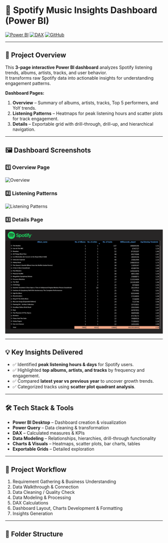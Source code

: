 # 🎵 Spotify Music Insights Dashboard (Power BI)

[![Power BI](https://img.shields.io/badge/Power%20BI-Data%20Visualization-blue)](https://powerbi.microsoft.com/)
[![DAX](https://img.shields.io/badge/DAX-Calculations-orange)](https://learn.microsoft.com/en-us/dax/)
[![GitHub](https://img.shields.io/badge/GitHub-Repository-black)](https://github.com/)

---

## 📌 Project Overview
This **3-page interactive Power BI dashboard** analyzes Spotify listening trends, albums, artists, tracks, and user behavior.  
It transforms raw Spotify data into actionable insights for understanding engagement patterns.

**Dashboard Pages:**  
1. **Overview** – Summary of albums, artists, tracks, Top 5 performers, and YoY trends.  
2. **Listening Patterns** – Heatmaps for peak listening hours and scatter plots for track engagement.  
3. **Details** – Exportable grid with drill-through, drill-up, and hierarchical navigation.

---

## 🖼 Dashboard Screenshots

### 1️⃣ Overview Page
![Overview](Screenshot/Overview.png)

### 2️⃣ Listening Patterns
![Listening Patterns](Screenshots/ListeningPatterns.png)

### 3️⃣ Details Page
![Details](Screenshots/Details.png)

---

## 💡 Key Insights Delivered
- ✅ Identified **peak listening hours & days** for Spotify users.  
- ✅ Highlighted **top albums, artists, and tracks** by frequency and engagement.  
- ✅ Compared **latest year vs previous year** to uncover growth trends.  
- ✅ Categorized tracks using **scatter plot quadrant analysis**.

---

## 🛠 Tech Stack & Tools
- **Power BI Desktop** – Dashboard creation & visualization  
- **Power Query** – Data cleaning & transformation  
- **DAX** – Calculated measures & KPIs  
- **Data Modeling** – Relationships, hierarchies, drill-through functionality  
- **Charts & Visuals** – Heatmaps, scatter plots, bar charts, tables  
- **Exportable Grids** – Detailed exploration

---

## 🔄 Project Workflow
1. Requirement Gathering & Business Understanding  
2. Data Walkthrough & Connection  
3. Data Cleaning / Quality Check  
4. Data Modeling & Processing  
5. DAX Calculations  
6. Dashboard Layout, Charts Development & Formatting  
7. Insights Generation  

---

## 📂 Folder Structure
